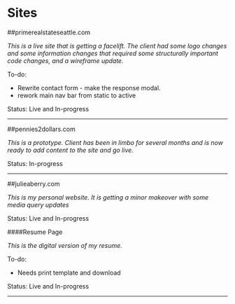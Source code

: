 # Sites

##primerealstateseattle.com

*This is a live site that is getting a facelift. The client had some logo changes and some information changes that required some structurally important code changes, and a wireframe update.* 

To-do:

   * Rewrite contact form - make the response modal.
   * rework main nav bar from static to active

Status: Live and In-progress

------------------------------------

##pennies2dollars.com

*This is a prototype. Client has been in limbo for several months and is now ready to add content to the site and go live.* 

Status: In-progress

------------------------------------

##julieaberry.com

*This is my personal website. It is getting a minor makeover with some media query updates*

Status: Live and In-progress


####Resume Page

*This is the digital version of my resume.*

To-do: 

   * Needs print template and download

Status: Live and In-progress

-----------------------------------



